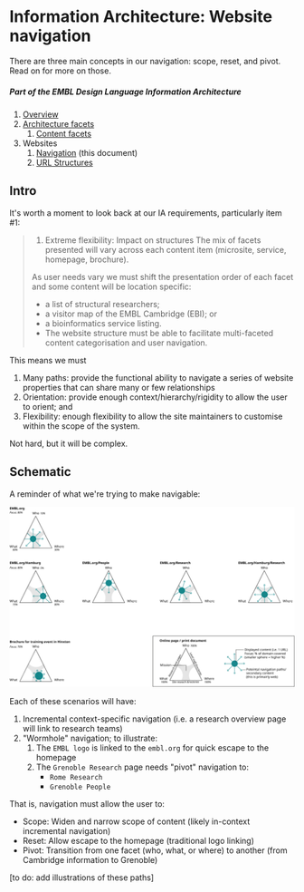 # Information Architecture: Website navigation

There are three main concepts in our navigation: scope, reset, and pivot. Read on for more on those.

##### Part of the EMBL Design Language Information Architecture
1. [Overview](https://github.com/EMBL-Design-Language/Information-Architecture)
1. [Architecture facets](https://github.com/EMBL-Design-Language/Information-Architecture/blob/master/facets-architecture.md)
    1. [Content facets](https://github.com/EMBL-Design-Language/Information-Architecture/blob/master/facets-content.md)
1. Websites
    1. [Navigation](https://github.com/EMBL-Design-Language/Information-Architecture/blob/master/website-navigation.md) (this document)
    1. [URL Structures](https://github.com/EMBL-Design-Language/Information-Architecture/blob/master/website-url-structure.md)

## Intro
It's worth a moment to look back at our IA requirements, particularly item #1:
> 1. Extreme flexibility: Impact on structures
> The mix of facets presented will vary across each content item (microsite, service, homepage, brochure).
>
> As user needs vary we must shift the presentation order of each facet and some content will be location specific:
> - a list of structural researchers;
> - a visitor map of the EMBL Cambridge (EBI); or
> - a bioinformatics service listing.
> - The website structure must be able to facilitate multi-faceted content categorisation and user navigation.

This means we must
1. Many paths: provide the functional ability to navigate a series of website properties that can share many or few relationships
2. Orientation: provide enough context/hierarchy/rigidity to allow the user to orient; and
3. Flexibility: enough flexibility to allow the site maintainers to customise within the scope of the system.

Not hard, but it will be complex.

## Schematic

A reminder of what we're trying to make navigable:

<img src="https://raw.githubusercontent.com/EMBL-Design-Language/Information-Architecture/master/assets/ia-map-v3.png"/>

Each of these scenarios will have:
1. Incremental context-specific navigation (i.e. a research overview page will link to research teams)
1. "Wormhole" navigation; to illustrate:
    1. The `EMBL logo` is linked to the `embl.org` for quick escape to the homepage
    1. The `Grenoble Research` page needs "pivot" navigation to:
        - `Rome Research`
        - `Grenoble People`

That is, navigation must allow the user to:
- Scope: Widen and narrow scope of content (likely in-context incremental navigation)
- Reset: Allow escape to the homepage (traditional logo linking)
- Pivot: Transition from one facet (who, what, or where) to another (from Cambridge information to Grenoble)

[to do: add illustrations of these paths]
